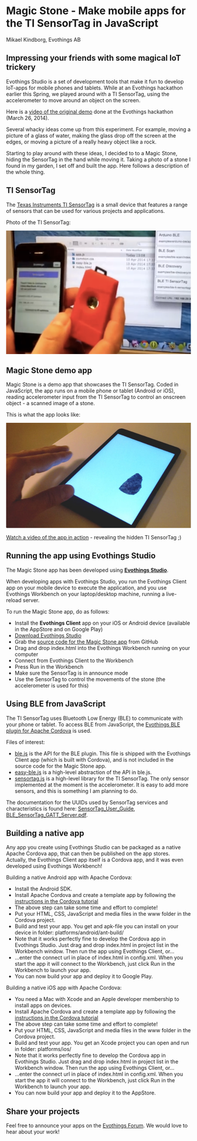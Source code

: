 # Magic Stone - Make mobile apps for the TI SensorTag in JavaScript

Mikael Kindborg, Evothings AB

## Impressing your friends with some magical IoT trickery

Evothings Studio is a set of development tools that make it fun to develop IoT-apps for mobile phones and tablets. While at an Evothings hackathon earlier this Spring, we played around with a TI SensorTag, using the accelerometer to move around an object on the screen.

Here is a [video of the original demo](http://www.youtube.com/watch?v=lO9Ys4uOjdY) done at the Evothings hackathon (March 26, 2014).

Several whacky ideas come up from this experiment. For example, moving a picture of a glass of water, making the glass drop off the screen at the edges, or moving a picture of a really heavy object like a rock.

Starting to play around with these ideas, I decided to to a Magic Stone, hiding the SensorTag in the hand while moving it. Taking a photo of a stone I found in my garden, I set off and built the app. Here follows a description of the whole thing.

## TI SensorTag

The [Texas Instruments TI SensorTag](http://www.ti.com/ww/en/wireless_connectivity/sensortag/) is a small device that features a range of sensors that can be used for various projects and applications.

Photo of the TI SensorTag:

![TI SensorTag](TISensorTag600x400.png)

## Magic Stone demo app

Magic Stone is a demo app that showcases the TI SensorTag. Coded in JavaScript, the app runs on a mobile phone or tablet (Android or iOS), reading accelerometer input from the TI SensorTag to control an onscreen object - a scanned image of a stone.

This is what the app looks like:

![Magic Stone screenshot](MagicStoneScreenshot600x340.jpg)

[Watch a video of the app in action](http://www.youtube.com/watch?v=Cxd0OS1FNsc) - revealing the hidden TI SensorTag ;)

## Running the app using Evothings Studio

The Magic Stone app has been developed using [**Evothings Studio**](http://evothings.com/download).

When developing apps with Evothings Studio, you run the Evothings Client app on your mobile device to execute the application, and you use Evothings Workbench on your laptop/desktop machine, running a live-reload server.

To run the Magic Stone app, do as follows:

* Install the **Evothings Client** app on your iOS or Android device (available in the AppStore and on Google Play)
* [Download Evothings Studio](http://evothings.com/download)
* Grab the [source code for the Magic Stone app](https://github.com/divineprog/evo-demos/tree/master/Demos2014/MagicStone) from GitHub
* Drag and drop index.html into the Evothings Workbench running on your computer
* Connect from Evothings Client to the Workbench
* Press Run in the Workbench
* Make sure the SensorTag is in announce mode
* Use the SensorTag to control the movements of the stone (the accelerometer is used for this)

## Using BLE from JavaScript

The TI SensorTag uses Bluetooth Low Energy (BLE) to communicate with your phone or tablet. To access BLE from JavaScript, the [Evothings BLE plugin for Apache Cordova](https://github.com/evothings/cordova-ble) is used.

Files of interest:

* [ble.js](https://github.com/evothings/cordova-ble/blob/master/ble.js) is the API for the BLE plugin. This file is shipped with the Evothings Client app (which is built with Cordova), and is not included in the source code for the Magic Stone app.
* [easy-ble.js](https://github.com/divineprog/evo-demos/blob/master/Demos2014/MagicStone/easy-ble.js) is a high-level abstraction of the API in ble.js.
* [sensortag.js](https://github.com/divineprog/evo-demos/blob/master/Demos2014/MagicStone/sensortag.js) is a high-level library for the TI SensorTag. The only sensor implemented at the moment is the accelerometer. It is easy to add more sensors, and this is something I am planning to do.

The documentation for the UUIDs used by SensorTag services and characteristics is found here: [SensorTag_User_Guide](http://processors.wiki.ti.com/index.php/SensorTag_User_Guide),
[BLE_SensorTag_GATT_Server.pdf](http://processors.wiki.ti.com/index.php/File:BLE_SensorTag_GATT_Server.pdf).

## Building a native app

Any app you create using Evothings Studio can be packaged as a native Apache Cordova app, that can then be published on the app stores. Actually, the Evothings Client app itself is a Cordova app, and it was even developed using Evothings Workbench!

Building a native Android app with Apache Cordova:

* Install the Android SDK.
* Install Apache Cordova and create a template app by following the
[instructions in the Cordova tutorial](http://cordova.apache.org/docs/en/3.4.0/guide_cli_index.md.html#The%20Command-Line%20Interface)
* The above step can take some time and effort to complete!
* Put your HTML, CSS, JavaScript and media files in the www folder in
the Cordova project.
* Build and test your app. You get
and apk-file you can install on your device in folder: platforms/android/ant-build/
* Note that it works perfectly fine to develop the Cordova app in
Evothings Studio. Just drag and drop index.html in project list in the
Workbench window. Then run the app using Evothings Client, or...
* ...enter the connect url in place of index.html in config.xml. When you
start the app it will connect to the Workbench, just click Run in the Workbench to
launch your app.
* You can now build your app and deploy it to Google Play.

Building a native iOS app with Apache Cordova:

* You need a Mac with Xcode and an Apple developer
 membership to install apps on devices.
* Install Apache Cordova and create a template app by following the
[instructions in the Cordova tutorial](http://cordova.apache.org/docs/en/3.4.0/guide_cli_index.md.html#The%20Command-Line%20Interface)
* The above step can take some time and effort to complete!
* Put your HTML, CSS, JavaScript and media files in the www folder in
the Cordova project.
* Build and test your app. You get an Xcode project you can open and run in folder: platforms/ios/
* Note that it works perfectly fine to develop the Cordova app in
Evothings Studio. Just drag and drop index.html in project list in the
Workbench window. Then run the app using Evothings Client, or...
* ...enter the connect url in place of index.html in config.xml. When you
start the app it will connect to the Workbench, just click Run in the Workbench to
launch your app.
* You can now build your app and deploy it to the AppStore.

## Share your projects

Feel free to announce your apps on the [Evothings Forum](http://forum.evothings.com/). We would love to hear about your work!
